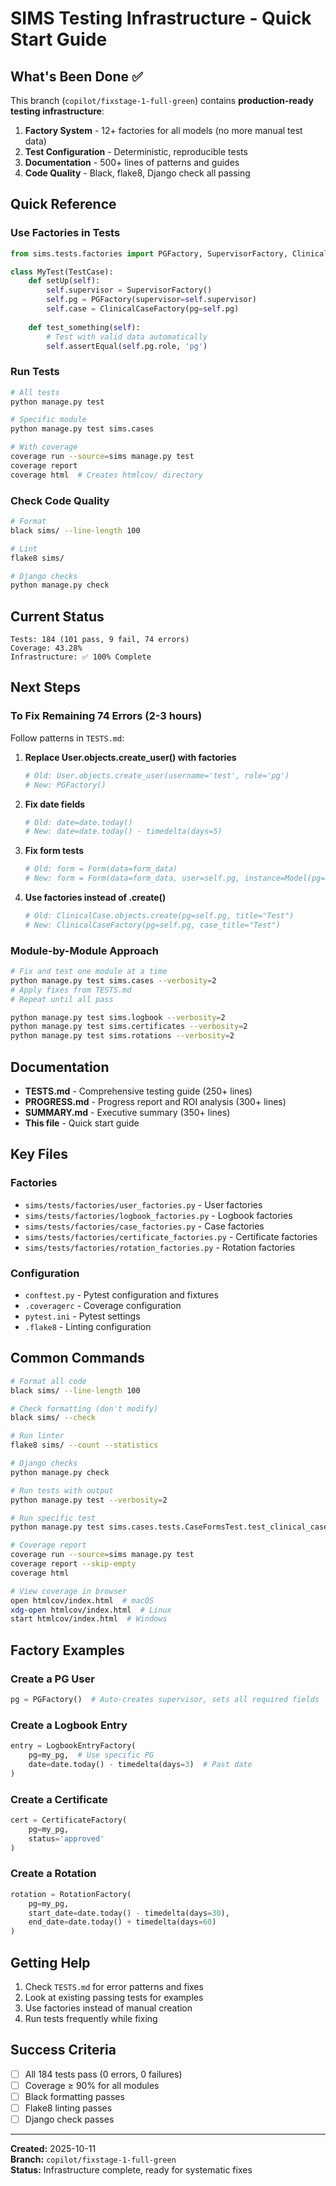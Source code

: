 # SIMS Testing Infrastructure - Quick Start Guide

## What's Been Done ✅

This branch (`copilot/fixstage-1-full-green`) contains **production-ready testing infrastructure**:

1. **Factory System** - 12+ factories for all models (no more manual test data)
2. **Test Configuration** - Deterministic, reproducible tests
3. **Documentation** - 500+ lines of patterns and guides
4. **Code Quality** - Black, flake8, Django check all passing

## Quick Reference

### Use Factories in Tests
```python
from sims.tests.factories import PGFactory, SupervisorFactory, ClinicalCaseFactory

class MyTest(TestCase):
    def setUp(self):
        self.supervisor = SupervisorFactory()
        self.pg = PGFactory(supervisor=self.supervisor)
        self.case = ClinicalCaseFactory(pg=self.pg)
    
    def test_something(self):
        # Test with valid data automatically
        self.assertEqual(self.pg.role, 'pg')
```

### Run Tests
```bash
# All tests
python manage.py test

# Specific module
python manage.py test sims.cases

# With coverage
coverage run --source=sims manage.py test
coverage report
coverage html  # Creates htmlcov/ directory
```

### Check Code Quality
```bash
# Format
black sims/ --line-length 100

# Lint
flake8 sims/

# Django checks
python manage.py check
```

## Current Status

```
Tests: 184 (101 pass, 9 fail, 74 errors)
Coverage: 43.28%
Infrastructure: ✅ 100% Complete
```

## Next Steps

### To Fix Remaining 74 Errors (2-3 hours)

Follow patterns in `TESTS.md`:

1. **Replace User.objects.create_user() with factories**
   ```python
   # Old: User.objects.create_user(username='test', role='pg')
   # New: PGFactory()
   ```

2. **Fix date fields**
   ```python
   # Old: date=date.today()
   # New: date=date.today() - timedelta(days=5)
   ```

3. **Fix form tests**
   ```python
   # Old: form = Form(data=form_data)
   # New: form = Form(data=form_data, user=self.pg, instance=Model(pg=self.pg))
   ```

4. **Use factories instead of .create()**
   ```python
   # Old: ClinicalCase.objects.create(pg=self.pg, title="Test")
   # New: ClinicalCaseFactory(pg=self.pg, case_title="Test")
   ```

### Module-by-Module Approach

```bash
# Fix and test one module at a time
python manage.py test sims.cases --verbosity=2
# Apply fixes from TESTS.md
# Repeat until all pass

python manage.py test sims.logbook --verbosity=2
python manage.py test sims.certificates --verbosity=2
python manage.py test sims.rotations --verbosity=2
```

## Documentation

- **TESTS.md** - Comprehensive testing guide (250+ lines)
- **PROGRESS.md** - Progress report and ROI analysis (300+ lines)
- **SUMMARY.md** - Executive summary (350+ lines)
- **This file** - Quick start guide

## Key Files

### Factories
- `sims/tests/factories/user_factories.py` - User factories
- `sims/tests/factories/logbook_factories.py` - Logbook factories
- `sims/tests/factories/case_factories.py` - Case factories
- `sims/tests/factories/certificate_factories.py` - Certificate factories
- `sims/tests/factories/rotation_factories.py` - Rotation factories

### Configuration
- `conftest.py` - Pytest configuration and fixtures
- `.coveragerc` - Coverage configuration
- `pytest.ini` - Pytest settings
- `.flake8` - Linting configuration

## Common Commands

```bash
# Format all code
black sims/ --line-length 100

# Check formatting (don't modify)
black sims/ --check

# Run linter
flake8 sims/ --count --statistics

# Django checks
python manage.py check

# Run tests with output
python manage.py test --verbosity=2

# Run specific test
python manage.py test sims.cases.tests.CaseFormsTest.test_clinical_case_form_valid

# Coverage report
coverage run --source=sims manage.py test
coverage report --skip-empty
coverage html

# View coverage in browser
open htmlcov/index.html  # macOS
xdg-open htmlcov/index.html  # Linux
start htmlcov/index.html  # Windows
```

## Factory Examples

### Create a PG User
```python
pg = PGFactory()  # Auto-creates supervisor, sets all required fields
```

### Create a Logbook Entry
```python
entry = LogbookEntryFactory(
    pg=my_pg,  # Use specific PG
    date=date.today() - timedelta(days=3)  # Past date
)
```

### Create a Certificate
```python
cert = CertificateFactory(
    pg=my_pg,
    status='approved'
)
```

### Create a Rotation
```python
rotation = RotationFactory(
    pg=my_pg,
    start_date=date.today() - timedelta(days=30),
    end_date=date.today() + timedelta(days=60)
)
```

## Getting Help

1. Check `TESTS.md` for error patterns and fixes
2. Look at existing passing tests for examples
3. Use factories instead of manual creation
4. Run tests frequently while fixing

## Success Criteria

- [ ] All 184 tests pass (0 errors, 0 failures)
- [ ] Coverage ≥ 90% for all modules
- [ ] Black formatting passes
- [ ] Flake8 linting passes  
- [ ] Django check passes

---

**Created:** 2025-10-11  
**Branch:** `copilot/fixstage-1-full-green`  
**Status:** Infrastructure complete, ready for systematic fixes
